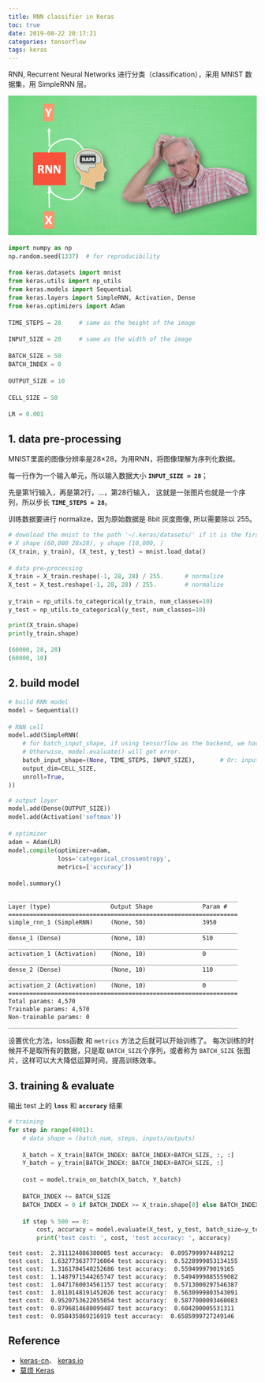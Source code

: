 ```yaml
---
title: RNN classifier in Keras
toc: true
date: 2019-08-22 20:17:21
categories: tensorflow
tags: keras
---
```


RNN, Recurrent Neural Networks 进行分类（classification），采用 MNIST 数据集，用 SimpleRNN 层。

<!-- more -->

<img src="/images/tensorflow/keras-lstm1.png" width="550" alt="LSTM in Keras"/>

```python
import numpy as np
np.random.seed(1337)  # for reproducibility

from keras.datasets import mnist
from keras.utils import np_utils
from keras.models import Sequential
from keras.layers import SimpleRNN, Activation, Dense
from keras.optimizers import Adam

TIME_STEPS = 28     # same as the height of the image

INPUT_SIZE = 28     # same as the width of the image

BATCH_SIZE = 50
BATCH_INDEX = 0

OUTPUT_SIZE = 10

CELL_SIZE = 50

LR = 0.001
```

## 1. data pre-processing

MNIST里面的图像分辨率是28×28，为用RNN，将图像理解为序列化数据。

每一行作为一个输入单元，所以输入数据大小 **`INPUT_SIZE = 28`**； 

先是第1行输入，再是第2行，…，第28行输入， 这就是一张图片也就是一个序列，所以步长 **`TIME_STEPS = 28`**。

训练数据要进行 normalize，因为原始数据是 8bit 灰度图像, 所以需要除以 255。

```python
# download the mnist to the path '~/.keras/datasets/' if it is the first time to be called
# X shape (60,000 28x28), y shape (10,000, )
(X_train, y_train), (X_test, y_test) = mnist.load_data()

# data pre-processing
X_train = X_train.reshape(-1, 28, 28) / 255.      # normalize
X_test = X_test.reshape(-1, 28, 28) / 255.        # normalize

y_train = np_utils.to_categorical(y_train, num_classes=10)
y_test = np_utils.to_categorical(y_test, num_classes=10)
```

```python
print(X_train.shape)
print(y_train.shape)

(60000, 28, 28)
(60000, 10)
```

## 2. build model


```python
# build RNN model
model = Sequential()

# RNN cell
model.add(SimpleRNN(
    # for batch_input_shape, if using tensorflow as the backend, we have to put None for the batch_size.
    # Otherwise, model.evaluate() will get error.
    batch_input_shape=(None, TIME_STEPS, INPUT_SIZE),       # Or: input_dim=INPUT_SIZE, input_length=TIME_STEPS,
    output_dim=CELL_SIZE,
    unroll=True,
))
```


```python
# output layer
model.add(Dense(OUTPUT_SIZE))
model.add(Activation('softmax'))

# optimizer
adam = Adam(LR)
model.compile(optimizer=adam,
              loss='categorical_crossentropy',
              metrics=['accuracy'])

model.summary()
```

    _________________________________________________________________
    Layer (type)                 Output Shape              Param #   
    =================================================================
    simple_rnn_1 (SimpleRNN)     (None, 50)                3950      
    _________________________________________________________________
    dense_1 (Dense)              (None, 10)                510       
    _________________________________________________________________
    activation_1 (Activation)    (None, 10)                0         
    _________________________________________________________________
    dense_2 (Dense)              (None, 10)                110       
    _________________________________________________________________
    activation_2 (Activation)    (None, 10)                0         
    =================================================================
    Total params: 4,570
    Trainable params: 4,570
    Non-trainable params: 0
    _________________________________________________________________


设置优化方法，loss函数 和 `metrics` 方法之后就可以开始训练了。 每次训练的时候并不是取所有的数据，只是取 `BATCH_SIZE`个序列，或者称为 `BATCH_SIZE` 张图片，这样可以大大降低运算时间，提高训练效率。

## 3. training & evaluate

输出 test 上的 **`loss`** 和 **`accuracy`** 结果


```python
# training
for step in range(4001):
    # data shape = (batch_num, steps, inputs/outputs)
    
    X_batch = X_train[BATCH_INDEX: BATCH_INDEX+BATCH_SIZE, :, :]
    Y_batch = y_train[BATCH_INDEX: BATCH_INDEX+BATCH_SIZE, :]
    
    cost = model.train_on_batch(X_batch, Y_batch)
    
    BATCH_INDEX += BATCH_SIZE
    BATCH_INDEX = 0 if BATCH_INDEX >= X_train.shape[0] else BATCH_INDEX

    if step % 500 == 0:
        cost, accuracy = model.evaluate(X_test, y_test, batch_size=y_test.shape[0], verbose=False)
        print('test cost: ', cost, 'test accuracy: ', accuracy)
```

    test cost:  2.311124086380005 test accuracy:  0.0957999974489212
    test cost:  1.6327736377716064 test accuracy:  0.5228999853134155
    test cost:  1.3161704540252686 test accuracy:  0.559499979019165
    test cost:  1.1487971544265747 test accuracy:  0.5494999885559082
    test cost:  1.0471760034561157 test accuracy:  0.5713000297546387
    test cost:  1.0110148191452026 test accuracy:  0.5630999803543091
    test cost:  0.9520753622055054 test accuracy:  0.5877000093460083
    test cost:  0.8796814680099487 test accuracy:  0.604200005531311
    test cost:  0.858435869216919 test accuracy:  0.6585999727249146


## Reference

- [keras-cn][1]、 [keras.io][2]
- [莫烦 Keras][4]

[1]: https://keras-cn.readthedocs.io/en/latest/backend/
[2]: https://keras.io/
[4]: https://morvanzhou.github.io/tutorials/machine-learning/keras/